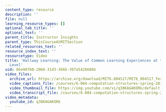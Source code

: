 ```yaml
---
content_type: resource
description: ''
file: null
learning_resource_types: []
optional_tab_title: ''
optional_text: ''
parent_title: Instructor Insights
parent_type: ThisCourseAtMITSection
related_resources_text: ''
resource_index_text: ''
resourcetype: Video
title: 'Hallway Learning: The Value of Common Learning Experiences at the Undergraduate
  Level'
uid: 0be907b0-2066-31d3-366b-397a5428686b
video_files:
  archive_url: https://archive.org/download/MIT6.004S17/MIT6_004S17_Terman_Interview_300k.mp4
  video_captions_file: /courses/6-004-computation-structures-spring-2017/5ebe60f36bf85e9b97bf44773a66d7fa_q38KAGAKORk.vtt
  video_thumbnail_file: https://img.youtube.com/vi/q38KAGAKORk/default.jpg
  video_transcript_file: /courses/6-004-computation-structures-spring-2017/e8255a3875719ef49aa9370230b524c0_q38KAGAKORk.pdf
video_metadata:
  youtube_id: q38KAGAKORk
---
```

